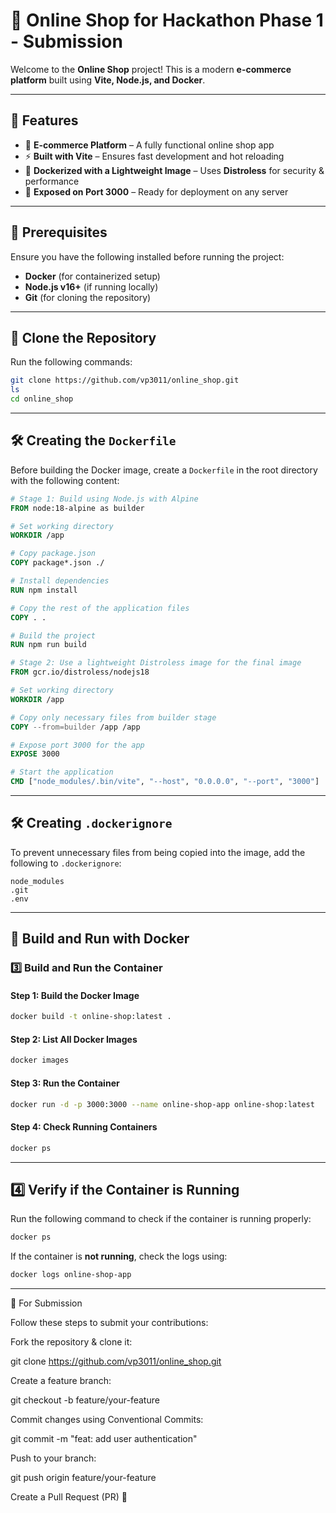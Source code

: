 # 🎁 Online Shop for Hackathon Phase 1 - Submission  

Welcome to the **Online Shop** project! This is a modern **e-commerce platform** built using **Vite, Node.js, and Docker**.

---

## 🚀 Features  
- 🛒 **E-commerce Platform** – A fully functional online shop app  
- ⚡ **Built with Vite** – Ensures fast development and hot reloading  
- 🐳 **Dockerized with a Lightweight Image** – Uses **Distroless** for security & performance  
- 📱 **Exposed on Port 3000** – Ready for deployment on any server  

---

## 🔧 Prerequisites  
Ensure you have the following installed before running the project:  
- **Docker** (for containerized setup)  
- **Node.js v16+** (if running locally)  
- **Git** (for cloning the repository)  

---

## 📂 Clone the Repository  
Run the following commands:  

```bash
git clone https://github.com/vp3011/online_shop.git
ls
cd online_shop
```

---

## 🛠 Creating the `Dockerfile`  
Before building the Docker image, create a `Dockerfile` in the root directory with the following content:  

```dockerfile
# Stage 1: Build using Node.js with Alpine
FROM node:18-alpine as builder

# Set working directory
WORKDIR /app

# Copy package.json
COPY package*.json ./

# Install dependencies
RUN npm install

# Copy the rest of the application files
COPY . .

# Build the project
RUN npm run build

# Stage 2: Use a lightweight Distroless image for the final image
FROM gcr.io/distroless/nodejs18

# Set working directory
WORKDIR /app

# Copy only necessary files from builder stage
COPY --from=builder /app /app

# Expose port 3000 for the app
EXPOSE 3000

# Start the application
CMD ["node_modules/.bin/vite", "--host", "0.0.0.0", "--port", "3000"]
```

---

## 🛠 Creating `.dockerignore`  
To prevent unnecessary files from being copied into the image, add the following to `.dockerignore`:  

```
node_modules
.git
.env
```

---

## 🐳 Build and Run with Docker  

### **3️⃣ Build and Run the Container**  
#### **Step 1: Build the Docker Image**  
```bash
docker build -t online-shop:latest .
```

#### **Step 2: List All Docker Images**  
```bash
docker images
```

#### **Step 3: Run the Container**  
```bash
docker run -d -p 3000:3000 --name online-shop-app online-shop:latest
```

#### **Step 4: Check Running Containers**  
```bash
docker ps
```

---

## **4️⃣ Verify if the Container is Running**  
Run the following command to check if the container is running properly:  
```bash
docker ps
```

If the container is **not running**, check the logs using:  
```bash
docker logs online-shop-app
```

---
🤝 For Submission

Follow these steps to submit your contributions:

Fork the repository & clone it:

git clone https://github.com/vp3011/online_shop.git

Create a feature branch:

git checkout -b feature/your-feature

Commit changes using Conventional Commits:

git commit -m "feat: add user authentication"

Push to your branch:

git push origin feature/your-feature

Create a Pull Request (PR) 🚀

